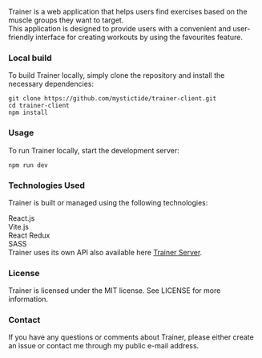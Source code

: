Trainer is a web application that helps users find exercises based on the muscle groups they want to target.  
This application is designed to provide users with a convenient and user-friendly interface for creating workouts by using the favourites feature.

### Local build   
To build Trainer locally, simply clone the repository and install the necessary dependencies:

```
git clone https://github.com/mystictide/trainer-client.git
cd trainer-client
npm install
```
### Usage
To run Trainer locally, start the development server:
```
npm run dev
```
### Technologies Used
Trainer is built or managed using the following technologies:

React.js  
Vite.js  
React Redux   
SASS    
Trainer uses its own API also available here [Trainer Server](https://github.com/mystictide/trainer-server).

### License
Trainer is licensed under the MIT license. See LICENSE for more information.

### Contact
If you have any questions or comments about Trainer, please either create an issue or contact me through my public e-mail address.